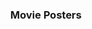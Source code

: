 ---
class: "col-sm-6 col-md-4 grid-item photoshop"
image: assets/images/portfolio/photoshop/003.jpg
link: "discipline/photoshop_projects.html#movie_posters"
focus: Movie Posters
name: Ground Beef
description: Building skills in image selection.

id: "movie_posters"
title: <h3>Movie Posters</h3>
description_long: <p>These movie posters were produced in Photoshop courses, for building skill in image selection.</p>
imagelinks: 
    /assets/images/portfolio/photoshop/003.jpg
    /assets/images/portfolio/photoshop/004.jpg
images: 
    /assets/images/portfolio/photoshop/003.jpg
    /assets/images/portfolio/photoshop/004sm.jpg
foci: 
    Choice of fonts
    Selector tools
---